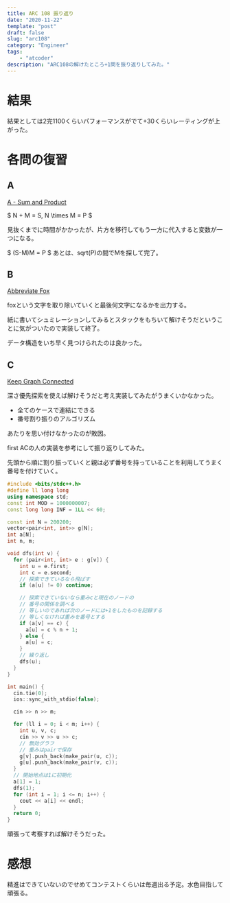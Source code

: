 ```yaml
---
title: ARC 108 振り返り
date: "2020-11-22"
template: "post"
draft: false
slug: "arc108"
category: "Engineer"
tags:
    - "atcoder"
description: "ARC108の解けたところ+1問を振り返りしてみた。"
---
```



# 結果

結果としては2完1100くらいパフォーマンスがでて+30くらいレーティングが上がった。


# 各問の復習


## A
[A - Sum and Product](https://atcoder.jp/contests/arc108/tasks/arc108_a)

$
N + M = S, N \times M = P
$

見抜くまでに時間がかかったが、片方を移行してもう一方に代入すると変数が一つになる。

$
(S-M)M = P
$
あとは、sqrt(P)の間でMを探して完了。


## B

[Abbreviate Fox](https://atcoder.jp/contests/arc108/tasks/arc108_b)

foxという文字を取り除いていくと最後何文字になるかを出力する。

紙に書いてシュミレーションしてみるとスタックをもちいて解けそうだということに気がついたので実装して終了。


データ構造をいち早く見つけられたのは良かった。


## C

[Keep Graph Connected](https://atcoder.jp/contests/arc108/tasks/arc108_c)

深さ優先探索を使えば解けそうだと考え実装してみたがうまくいかなかった。

- 全てのケースで連結にできる
- 番号割り振りのアルゴリズム

あたりを思い付けなかったのが敗因。

first ACの人の実装を参考にして振り返りしてみた。

先頭から順に割り振っていくと親は必ず番号を持っていることを利用してうまく番号を付けていく。

```cpp
#include <bits/stdc++.h>
#define ll long long
using namespace std;
const int MOD = 1000000007;
const long long INF = 1LL << 60;

const int N = 200200;
vector<pair<int, int>> g[N];
int a[N];
int n, m;

void dfs(int v) {
  for (pair<int, int> e : g[v]) {
    int u = e.first;
    int c = e.second;
    // 探索できているなら飛ばす
    if (a[u] != 0) continue;

    // 探索できていないなら重みcと現在のノードの
    // 番号の関係を調べる
    // 等しいのであれば次のノードには+1をしたものを記録する
    // 等しくなければ重みを番号とする
    if (a[v] == c) {
      a[u] = c % n + 1;
    } else {
      a[u] = c;
    }
    // 繰り返し
    dfs(u);
  }
}

int main() {
  cin.tie(0);
  ios::sync_with_stdio(false);

  cin >> n >> m;

  for (ll i = 0; i < m; i++) {
    int u, v, c;
    cin >> v >> u >> c;
    // 無効グラフ
    // 重みはpairで保存
    g[v].push_back(make_pair(u, c));
    g[u].push_back(make_pair(v, c));
  }
  // 開始地点は1に初期化  
  a[1] = 1;
  dfs(1);
  for (int i = 1; i <= n; i++) {
    cout << a[i] << endl;
  }
  return 0;
}
```

頑張って考察すれば解けそうだった。


# 感想

精進はできていないのでせめてコンテストくらいは毎週出る予定。水色目指して頑張る。